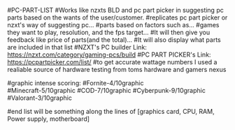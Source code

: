 #PC-PART-LIST
#Works like nzxts BLD and pc part picker in suggesting pc parts based on the wants of the user/customer.
#replicates pc part picker or nzxt's way of suggesting pc...
#parts based on factors such as...
#games they want to play, resolution, and the fps target...
#It will then give you feedback like price of parts(and the total)...
#It will also display what parts are included in that list
#NZXT's PC builder Link: https://nzxt.com/category/gaming-pcs/build
#PC PART PICKER's Link: https://pcpartpicker.com/list/
#to get accurate wattage numbers I used a realiable source of hardware testing from toms hardware and gamers nexus

#graphic intense scoring:
#Fornite-4/10graphic  
#Minecraft-5/10graphic
#COD-7/10graphic
#Cyberpunk-9/10graphic
#Valorant-3/10graphic

#end list will be something along the lines of [graphics card, CPU, RAM, Power supply, motherboard]
